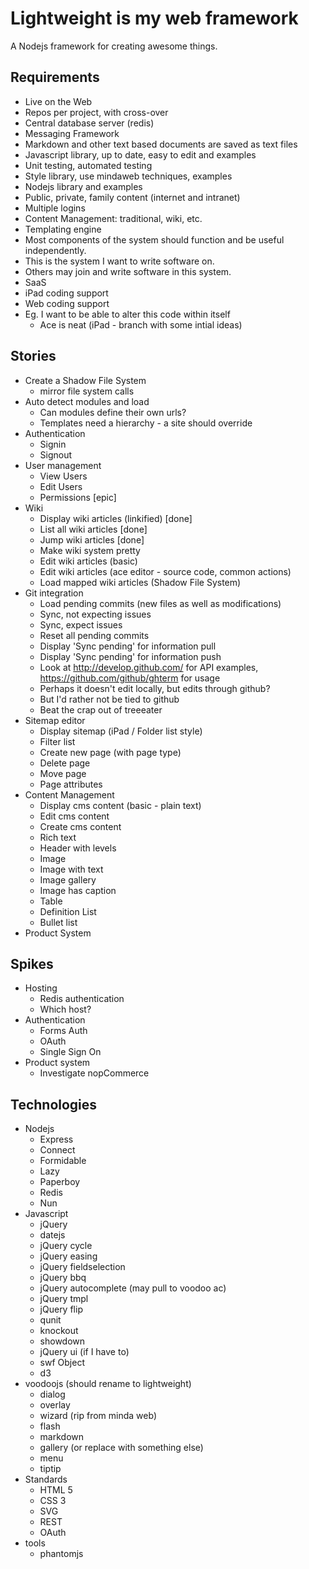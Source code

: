Lightweight is my web framework
===============================

A Nodejs framework for creating awesome things.

Requirements
------------

* Live on the Web
* Repos per project, with cross-over
* Central database server (redis)
* Messaging Framework
* Markdown and other text based documents are saved as text files
* Javascript library, up to date, easy to edit and examples
* Unit testing, automated testing
* Style library, use mindaweb techniques, examples
* Nodejs library and examples
* Public, private, family content (internet and intranet)
* Multiple logins
* Content Management: traditional, wiki, etc.
* Templating engine
* Most components of the system should function and be useful independently.
* This is the system I want to write software on.
* Others may join and write software in this system.
* SaaS
* iPad coding support
* Web coding support
* Eg. I want to be able to alter this code within itself
  * Ace is neat (iPad - branch with some intial ideas)


Stories
-------

* Create a Shadow File System
  * mirror file system calls
* Auto detect modules and load
  * Can modules define their own urls?
  * Templates need a hierarchy - a site should override
* Authentication
  * Signin
  * Signout
* User management
  * View Users
  * Edit Users
  * Permissions [epic]
* Wiki
  * Display wiki articles (linkified) [done]
  * List all wiki articles [done]
  * Jump wiki articles [done]
  * Make wiki system pretty
  * Edit wiki articles (basic)
  * Edit wiki articles (ace editor - source code, common actions)
  * Load mapped wiki articles (Shadow File System)
* Git integration
  * Load pending commits (new files as well as modifications)
  * Sync, not expecting issues
  * Sync, expect issues
  * Reset all pending commits
  * Display 'Sync pending' for information pull
  * Display 'Sync pending' for information push
  * Look at http://develop.github.com/ for API examples, https://github.com/github/ghterm for usage
  * Perhaps it doesn't edit locally, but edits through github?
  * But I'd rather not be tied to github
  * Beat the crap out of treeeater
* Sitemap editor
  * Display sitemap (iPad / Folder list style)
  * Filter list
  * Create new page (with page type)
  * Delete page
  * Move page
  * Page attributes
* Content Management
  * Display cms content (basic - plain text)
  * Edit cms content
  * Create cms content
  * Rich text
  * Header with levels
  * Image
  * Image with text
  * Image gallery
  * Image has caption
  * Table
  * Definition List
  * Bullet list
* Product System
  

Spikes
------

* Hosting
  * Redis authentication
  * Which host?
* Authentication
  * Forms Auth
  * OAuth
  * Single Sign On
* Product system
  * Investigate nopCommerce


Technologies
------------

* Nodejs
  * Express
  * Connect
  * Formidable
  * Lazy
  * Paperboy
  * Redis
  * Nun
* Javascript
  * jQuery
  * datejs
  * jQuery cycle
  * jQuery easing
  * jQuery fieldselection
  * jQuery bbq
  * jQuery autocomplete (may pull to voodoo ac)
  * jQuery tmpl
  * jQuery flip
  * qunit
  * knockout
  * showdown
  * jQuery ui (if I have to)
  * swf Object
  * d3
* voodoojs (should rename to lightweight)
  * dialog
  * overlay
  * wizard (rip from minda web)
  * flash
  * markdown
  * gallery (or replace with something else)
  * menu
  * tiptip
* Standards
  * HTML 5
  * CSS 3
  * SVG
  * REST
  * OAuth
* tools
  * phantomjs